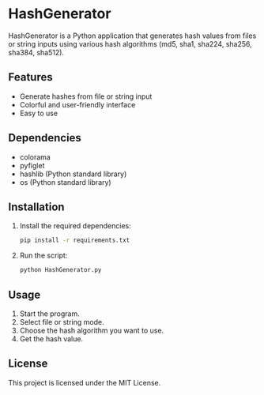 # HashGenerator

HashGenerator is a Python application that generates hash values from files or string inputs using various hash algorithms (md5, sha1, sha224, sha256, sha384, sha512).

## Features
- Generate hashes from file or string input
- Colorful and user-friendly interface
- Easy to use

## Dependencies
- colorama
- pyfiglet
- hashlib (Python standard library)
- os (Python standard library)

## Installation
1. Install the required dependencies:
   ```bash
   pip install -r requirements.txt
   ```
2. Run the script:
   ```bash
   python HashGenerator.py
   ```

## Usage
1. Start the program.
2. Select file or string mode.
3. Choose the hash algorithm you want to use.
4. Get the hash value.

## License
This project is licensed under the MIT License.
